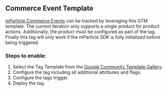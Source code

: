 ## Commerce Event Template
[mParticle Commerce Events](https://docs.mparticle.com/developers/sdk/web/commerce-tracking/) can be tracked by leveraging this GTM template. The current iteration only supports a single product for product actions. Additionally, the product must be configured as part of the tag. Finally this tag will only work if the mParticle SDK is fully initialized before being triggered. 

### Steps to enable: 
1. Select the Tag Template from the [Google Community Template Gallery](https://tagmanager.google.com/gallery/#/?page=1).
2. Configure the tag including all additional attributes and flags. 
3. Configure the tags trigger. 
4. Deploy the tag. 
